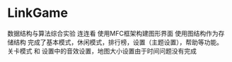# LinkGame
数据结构与算法综合实验 连连看
使用MFC框架构建图形界面
使用图结构作为存储结构
完成了基本模式，休闲模式，排行榜，设置（主题设置），帮助等功能。
关卡模式 和 设置中的音效设置，地图大小设置由于时间问题没有完成


